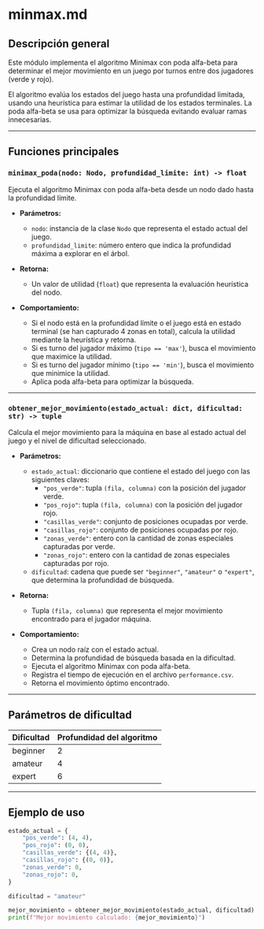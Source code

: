# minmax.md

## Descripción general

Este módulo implementa el algoritmo Minimax con poda alfa-beta para determinar el mejor movimiento en un juego por turnos entre dos jugadores (verde y rojo). 

El algoritmo evalúa los estados del juego hasta una profundidad limitada, usando una heurística para estimar la utilidad de los estados terminales. La poda alfa-beta se usa para optimizar la búsqueda evitando evaluar ramas innecesarias.

---

## Funciones principales

### `minimax_poda(nodo: Nodo, profundidad_limite: int) -> float`

Ejecuta el algoritmo Minimax con poda alfa-beta desde un nodo dado hasta la profundidad límite.

- **Parámetros:**
  - `nodo`: instancia de la clase `Nodo` que representa el estado actual del juego.
  - `profundidad_limite`: número entero que indica la profundidad máxima a explorar en el árbol.

- **Retorna:**
  - Un valor de utilidad (`float`) que representa la evaluación heurística del nodo.

- **Comportamiento:**
  - Si el nodo está en la profundidad límite o el juego está en estado terminal (se han capturado 4 zonas en total), calcula la utilidad mediante la heurística y retorna.
  - Si es turno del jugador máximo (`tipo == 'max'`), busca el movimiento que maximice la utilidad.
  - Si es turno del jugador mínimo (`tipo == 'min'`), busca el movimiento que minimice la utilidad.
  - Aplica poda alfa-beta para optimizar la búsqueda.

---

### `obtener_mejor_movimiento(estado_actual: dict, dificultad: str) -> tuple`

Calcula el mejor movimiento para la máquina en base al estado actual del juego y el nivel de dificultad seleccionado.

- **Parámetros:**
  - `estado_actual`: diccionario que contiene el estado del juego con las siguientes claves:
    - `"pos_verde"`: tupla `(fila, columna)` con la posición del jugador verde.
    - `"pos_rojo"`: tupla `(fila, columna)` con la posición del jugador rojo.
    - `"casillas_verde"`: conjunto de posiciones ocupadas por verde.
    - `"casillas_rojo"`: conjunto de posiciones ocupadas por rojo.
    - `"zonas_verde"`: entero con la cantidad de zonas especiales capturadas por verde.
    - `"zonas_rojo"`: entero con la cantidad de zonas especiales capturadas por rojo.
  - `dificultad`: cadena que puede ser `"beginner"`, `"amateur"` o `"expert"`, que determina la profundidad de búsqueda.

- **Retorna:**
  - Tupla `(fila, columna)` que representa el mejor movimiento encontrado para el jugador máquina.

- **Comportamiento:**
  - Crea un nodo raíz con el estado actual.
  - Determina la profundidad de búsqueda basada en la dificultad.
  - Ejecuta el algoritmo Minimax con poda alfa-beta.
  - Registra el tiempo de ejecución en el archivo `performance.csv`.
  - Retorna el movimiento óptimo encontrado.

---

## Parámetros de dificultad

| Dificultad | Profundidad del algoritmo |
|------------|---------------------------|
| beginner   | 2                         |
| amateur    | 4                         |
| expert     | 6                         |

---

## Ejemplo de uso

```python
estado_actual = {
    "pos_verde": (4, 4),
    "pos_rojo": (0, 0),
    "casillas_verde": {(4, 4)},
    "casillas_rojo": {(0, 0)},
    "zonas_verde": 0,
    "zonas_rojo": 0,
}

dificultad = "amateur"

mejor_movimiento = obtener_mejor_movimiento(estado_actual, dificultad)
print(f"Mejor movimiento calculado: {mejor_movimiento}")

